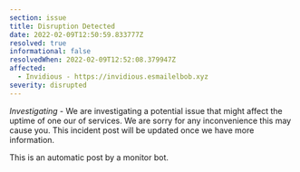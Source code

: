 ```yaml
---
section: issue
title: Disruption Detected
date: 2022-02-09T12:50:59.833777Z
resolved: true
informational: false
resolvedWhen: 2022-02-09T12:52:08.379947Z
affected:
  - Invidious - https://invidious.esmailelbob.xyz
severity: disrupted
---
```

*Investigating* - We are investigating a potential issue that might affect the uptime of one our of services. We are sorry for any inconvenience this may cause you. This incident post will be updated once we have more information.

This is an automatic post by a monitor bot.
        